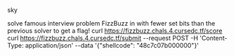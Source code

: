 sky

solve famous interview problem FizzBuzz in with fewer set bits than the previous solver to get a flag! curl https://fizzbuzz.chals.4.cursedc.tf/score curl https://fizzbuzz.chals.4.cursedc.tf/submit --request POST -H 'Content-Type: application/json' --data '{"shellcode": "48c7c07b000000"}'
